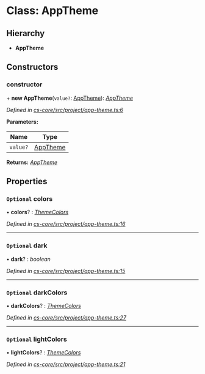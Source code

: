 # Class: AppTheme

## Hierarchy

* **AppTheme**

## Constructors

###  constructor

\+ **new AppTheme**(`value?`: [AppTheme](_cs_core_src_project_app_theme_.apptheme.md)): *[AppTheme](_cs_core_src_project_app_theme_.apptheme.md)*

*Defined in [cs-core/src/project/app-theme.ts:6](https://github.com/RichardHovenkamp/csnext/blob/d817caa/packages/cs-core/src/project/app-theme.ts#L6)*

**Parameters:**

Name | Type |
------ | ------ |
`value?` | [AppTheme](_cs_core_src_project_app_theme_.apptheme.md) |

**Returns:** *[AppTheme](_cs_core_src_project_app_theme_.apptheme.md)*

## Properties

### `Optional` colors

• **colors**? : *[ThemeColors](_cs_core_src_project_theme_colors_.themecolors.md)*

*Defined in [cs-core/src/project/app-theme.ts:16](https://github.com/RichardHovenkamp/csnext/blob/d817caa/packages/cs-core/src/project/app-theme.ts#L16)*

___

### `Optional` dark

• **dark**? : *boolean*

*Defined in [cs-core/src/project/app-theme.ts:15](https://github.com/RichardHovenkamp/csnext/blob/d817caa/packages/cs-core/src/project/app-theme.ts#L15)*

___

### `Optional` darkColors

• **darkColors**? : *[ThemeColors](_cs_core_src_project_theme_colors_.themecolors.md)*

*Defined in [cs-core/src/project/app-theme.ts:27](https://github.com/RichardHovenkamp/csnext/blob/d817caa/packages/cs-core/src/project/app-theme.ts#L27)*

___

### `Optional` lightColors

• **lightColors**? : *[ThemeColors](_cs_core_src_project_theme_colors_.themecolors.md)*

*Defined in [cs-core/src/project/app-theme.ts:21](https://github.com/RichardHovenkamp/csnext/blob/d817caa/packages/cs-core/src/project/app-theme.ts#L21)*
